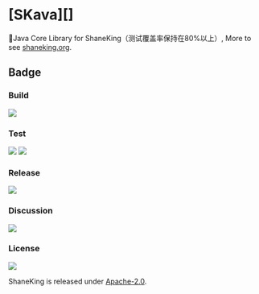 # [SKava][]
👖Java Core Library for ShaneKing（测试覆盖率保持在80%以上）, More to see [shaneking.org][].

## Badge
### Build
[![][travis img]][travis]

### Test
[![][codecov img]][codecov]
[![][codacy img]][codacy]

### Release
[![][mavenbadge img]][mavenbadge]

### Discussion
[![][gitter img]][gitter]

### License
[![][license img]][license]

ShaneKing is released under [Apache-2.0][].


[Sql]: https://github.com/ShaneKing/org.shaneking.sql
[shaneking.org]: http://shaneking.org/

[travis]:https://travis-ci.org/ShaneKing/org.shaneking.sql
[travis img]:https://secure.travis-ci.org/ShaneKing/org.shaneking.sql.png

[codecov]:https://codecov.io/gh/ShaneKing/org.shaneking.sql/branch/mirror
[codecov img]:https://codecov.io/github/ShaneKing/org.shaneking.sql/coverage.svg?branch=mirror
[codacy]:https://app.codacy.com/project/ShaneKing/org.shaneking.sql/
[codacy img]:https://api.codacy.com/project/badge/Grade/86c1da8a6e064f469e167d1bebacbebd
[saucelabs]:https://saucelabs.com/u/ShaneKing
[saucelabs img]:https://saucelabs.com/browser-matrix/ShaneKing.svg

[mavenbadge]:http://search.maven.org/#search%7Cga%7C1%7Cg%3A%22org.shaneking%22%20AND%20a%3A%22org.shaneking.sql%22
[mavenbadge img]:https://maven-badges.herokuapp.com/maven-central/org.shaneking/org.shaneking.sql/badge.svg

[gitter]:https://gitter.im/ShaneKing/org.shaneking.sql?utm_source=badge&utm_medium=badge&utm_campaign=pr-badge
[gitter img]:https://badges.gitter.im/Join%20Chat.svg

[Apache-2.0]: https://opensource.org/licenses/Apache-2.0
[license]:LICENSE
[license img]:https://img.shields.io/badge/License-Apache--2.0-blue.svg

